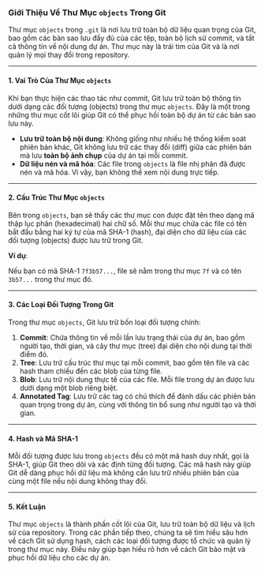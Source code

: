 ### Giới Thiệu Về Thư Mục `objects` Trong Git

Thư mục `objects` trong `.git` là nơi lưu trữ toàn bộ dữ liệu quan trọng của Git, bao gồm các bản sao lưu đầy đủ của các tệp, toàn bộ lịch sử commit, và tất cả thông tin về nội dung dự án. Thư mục này là trái tim của Git và là nơi quản lý mọi thay đổi trong repository.

---

#### **1. Vai Trò Của Thư Mục `objects`**

Khi bạn thực hiện các thao tác như commit, Git lưu trữ toàn bộ thông tin dưới dạng các đối tượng (objects) trong thư mục `objects`. Đây là một trong những thư mục cốt lõi giúp Git có thể phục hồi toàn bộ dự án từ các bản sao lưu này.

- **Lưu trữ toàn bộ nội dung**: Không giống như nhiều hệ thống kiểm soát phiên bản khác, Git không lưu trữ các thay đổi (diff) giữa các phiên bản mà lưu **toàn bộ ảnh chụp** của dự án tại mỗi commit.
- **Dữ liệu nén và mã hóa**: Các file trong `objects` là file nhị phân đã được nén và mã hóa. Vì vậy, bạn không thể xem nội dung trực tiếp.

---

#### **2. Cấu Trúc Thư Mục `objects`**

Bên trong `objects`, bạn sẽ thấy các thư mục con được đặt tên theo dạng mã thập lục phân (hexadecimal) hai chữ số. Mỗi thư mục chứa các file có tên bắt đầu bằng hai ký tự của mã SHA-1 (hash), đại diện cho dữ liệu của các đối tượng (objects) được lưu trữ trong Git.

**Ví dụ**: 

Nếu bạn có mã SHA-1 `7f3b57...`, file sẽ nằm trong thư mục `7f` và có tên `3b57...` trong thư mục đó.

---

#### **3. Các Loại Đối Tượng Trong Git**

Trong thư mục `objects`, Git lưu trữ bốn loại đối tượng chính:

1. **Commit**: Chứa thông tin về mỗi lần lưu trạng thái của dự án, bao gồm người tạo, thời gian, và cây thư mục (tree) đại diện cho nội dung tại thời điểm đó.
2. **Tree**: Lưu trữ cấu trúc thư mục tại mỗi commit, bao gồm tên file và các hash tham chiếu đến các blob của từng file.
3. **Blob**: Lưu trữ nội dung thực tế của các file. Mỗi file trong dự án được lưu dưới dạng một blob riêng biệt.
4. **Annotated Tag**: Lưu trữ các tag có chú thích để đánh dấu các phiên bản quan trọng trong dự án, cùng với thông tin bổ sung như người tạo và thời gian.

---

#### **4. Hash và Mã SHA-1**

Mỗi đối tượng được lưu trong `objects` đều có một mã hash duy nhất, gọi là SHA-1, giúp Git theo dõi và xác định từng đối tượng. Các mã hash này giúp Git dễ dàng phục hồi dữ liệu mà không cần lưu trữ nhiều phiên bản của cùng một file nếu nội dung không thay đổi.

---

#### **5. Kết Luận**

Thư mục `objects` là thành phần cốt lõi của Git, lưu trữ toàn bộ dữ liệu và lịch sử của repository. Trong các phần tiếp theo, chúng ta sẽ tìm hiểu sâu hơn về cách Git sử dụng hash, cách các loại đối tượng được tổ chức và quản lý trong thư mục này. Điều này giúp bạn hiểu rõ hơn về cách Git bảo mật và phục hồi dữ liệu cho các dự án.
